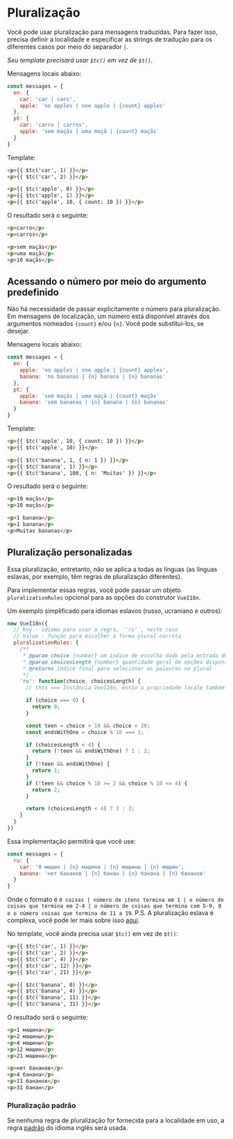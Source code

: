 # Pluralização

Você pode usar pluralização para mensagens traduzidas. Para fazer isso, precisa definir a localidade e especificar as strings de tradução para os diferentes casos por meio do separador `|`.

*Seu template precisará usar `$tc()` em vez de `$t()`.*

Mensagens locais abaixo:

```js
const messages = {
  en: {
    car: 'car | cars',
    apple: 'no apples | one apple | {count} apples'
  },
  pt: {
    car: 'carro | carros',
    apple: 'sem maçãs | uma maçã | {count} maçãs'
  }
}
```

Template:

```html
<p>{{ $tc('car', 1) }}</p>
<p>{{ $tc('car', 2) }}</p>

<p>{{ $tc('apple', 0) }}</p>
<p>{{ $tc('apple', 1) }}</p>
<p>{{ $tc('apple', 10, { count: 10 }) }}</p>
```

O resultado será o seguinte:

```html
<p>carro</p>
<p>carros</p>

<p>sem maçãs</p>
<p>uma maçã</p>
<p>10 maçãs</p>
```

## Acessando o número por meio do argumento predefinido

Não há necessidade de passar explicitamente o número para pluralização. Em mensagens de localização, um número está disponível através dos argumentos nomeados `{count}` e/ou `{n}`. Você pode substituí-los, se desejar.

Mensagens locais abaixo:

```js
const messages = {
  en: {
    apple: 'no apples | one apple | {count} apples',
    banana: 'no bananas | {n} banana | {n} bananas'
  },
  pt: {
    apple: 'sem maçãs | uma maçã | {count} maçãs'
    banana: 'sem bananas | {n} banana | {n} bananas'
  }
}
```

Template:

```html
<p>{{ $tc('apple', 10, { count: 10 }) }}</p>
<p>{{ $tc('apple', 10) }}</p>

<p>{{ $tc('banana', 1, { n: 1 }) }}</p>
<p>{{ $tc('banana', 1) }}</p>
<p>{{ $tc('banana', 100, { n: 'Muitas' }) }}</p>
```

O resultado será o seguinte:

```html
<p>10 maçãs</p>
<p>10 maçãs</p>

<p>1 banana</p>
<p>1 banana</p>
<p>Muitas bananas</p>
```

## Pluralização personalizadas

Essa pluralização, entretanto, não se aplica a todas as línguas (as línguas eslavas, por exemplo, têm regras de pluralização diferentes).

Para implementar essas regras, você pode passar um objeto `pluralizationRules` opcional para as opções do construtor `VueI18n`.

Um exemplo simplificado para idiomas eslavos (russo, ucraniano e outros):
```js
new VueI18n({
  // Key - idioma para usar a regra, `'ru'`, neste caso
  // Value - função para escolher a forma plural correta
  pluralizationRules: {
    /**
     * @param choice {number} um índice de escolha dado pela entrada de $tc: `$tc('path.to.rule', choiceIndex)`
     * @param choicesLength {number} quantidade geral de opções disponíveis
     * @returns índice final para selecionar as palavras no plural
     */
    'ru': function(choice, choicesLength) {
      // this === Instância VueI18n, então a propriedade locale também existe aqui

      if (choice === 0) {
        return 0;
      }

      const teen = choice > 10 && choice < 20;
      const endsWithOne = choice % 10 === 1;

      if (choicesLength < 4) {
        return (!teen && endsWithOne) ? 1 : 2;
      }
      if (!teen && endsWithOne) {
        return 1;
      }
      if (!teen && choice % 10 >= 2 && choice % 10 <= 4) {
        return 2;
      }

      return (choicesLength < 4) ? 2 : 3;
    }
  }
})
```

Essa implementação permitirá que você use:

```js
const messages = {
  ru: {
    car: '0 машин | {n} машина | {n} машины | {n} машин',
    banana: 'нет бананов | {n} банан | {n} банана | {n} бананов'
  }
}
```

Onde o formato é `0 coisas | número de itens termina em 1 | o número de coisas que termina em 2-4 | o número de coisas que termina com 5-9, 0 e o número coisas que termina de 11 a 19`.
P.S. A pluralização eslava é complexa, você pode ler mais sobre isso [aqui](http://www.russianlessons.net/lessons/lesson11_main.php).

No template, você ainda precisa usar `$tc()` em vez de `$t()`:

```html
<p>{{ $tc('car', 1) }}</p>
<p>{{ $tc('car', 2) }}</p>
<p>{{ $tc('car', 4) }}</p>
<p>{{ $tc('car', 12) }}</p>
<p>{{ $tc('car', 21) }}</p>

<p>{{ $tc('banana', 0) }}</p>
<p>{{ $tc('banana', 4) }}</p>
<p>{{ $tc('banana', 11) }}</p>
<p>{{ $tc('banana', 31) }}</p>
```

O resultado será o seguinte:

```html
<p>1 машина</p>
<p>2 машины</p>
<p>4 машины</p>
<p>12 машин</p>
<p>21 машина</p>

<p>нет бананов</p>
<p>4 банана</p>
<p>11 бананов</p>
<p>31 банан</p>
```

### Pluralização padrão

Se nenhuma regra de pluralização for fornecida para a localidade em uso, a regra [padrão](#pluralizacao) do idioma inglês será usada.
